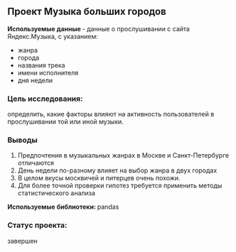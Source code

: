 ## Проект Музыка больших городов

<b> Используемые данные </b> - данные о прослушивании с сайта Яндекс.Музыка, с указанием:
- жанра
- города
- названия трека
- имени исполнителя
- дня недели

### Цель исследования: 
определить, какие факторы влияют на активность пользователей в прослушивании той или иной музыки.

### Выводы
1. Предпочтения в музыкальных жанрах в Москве и Санкт-Петербурге отличаются
2. День недели по-разному влияет на выбор жанра в двух городах
3. В целом вкусы москвичей и питерцев очень похожи.
4. Для более точной проверки гипотез требуется применить методы статистического анализа

<b> Используемые библиотеки: </b> pandas

### Статус проекта:
завершен
